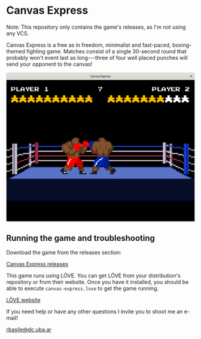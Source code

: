 # Canvas Express

Note: This repository only contains the game's releases, as I'm not using any VCS.

Canvas Express is a free as in freedom, minimalist and fast-paced, boxing-themed fighting game. Matches consist of a single 30-second round that probably won't event last as long---three of four well placed punches will send your opponent to the canvas!

![Screenshot of the game](screenshot.png)

## Running the game and troubleshooting

Download the game from the releases section:

[Canvas Express releases](https://github.com/ramirobasile/canvas-express/releases)

This game runs using LÖVE. You can get LÖVE from your distribution's repository or from their website. Once you have it installed, you should be able to execute `canvas-express.love` to get the game running.

[LÖVE website](https://love2d.org/)

If you need help or have any other questions I invite you to shoot me an e-mail!

[rbasile@dc.uba.ar](mailto:rbasile@dc.uba.ar)
